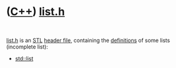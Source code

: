 



 

 

 

 

 

([C++](Cpp.md)) [list.h](CppListH.md)
=======================================

 

[list.h](CppListH.md) is an [STL](CppStl.md) [header
file](CppHeaderFile.md), containing the
[definitions](CppDefinition.md) of some lists (incomplete list):

-   [std::list](CppList.md)

 

 

 

 

 





 



